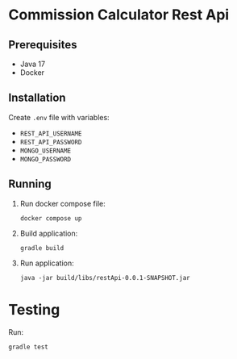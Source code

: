 # Commission Calculator Rest Api

## Prerequisites
- Java 17
- Docker

## Installation
Create `.env` file with variables:
   - `REST_API_USERNAME`
   - `REST_API_PASSWORD`
   - `MONGO_USERNAME`
   - `MONGO_PASSWORD`

## Running

1. Run docker compose file:
   ```shell
   docker compose up
   ```
2. Build application:
   ```shell
   gradle build
   ```
3. Run application:
   ```shell
   java -jar build/libs/restApi-0.0.1-SNAPSHOT.jar
   ```
   
# Testing
Run:
```shell
gradle test
```